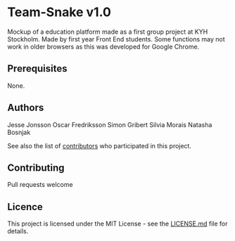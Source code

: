 # Team-Snake  v1.0

Mockup of a education platform made as a first group project at KYH Stockholm.
Made by first year Front End students.
Some functions may not work in older browsers as this was developed for Google Chrome.

## Prerequisites

None.


## Authors

Jesse Jonsson
Oscar Fredriksson
Simon Gribert
Silvia Morais
Natasha Bosnjak


See also the list of [contributors](https://github.com/Tinnitus95/Team-Snake/contributors) who participated in this project.

## Contributing
Pull requests welcome

## Licence

This project is licensed under the MIT License - see the [LICENSE.md](LICENSE.md) file for details.
